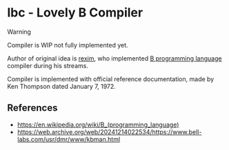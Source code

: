 # lbc - Lovely B Compiler

> [!WARNING]
> Compiler is WIP not fully implemented yet.

Author of original idea is [rexim](https://github.com/rexim), 
who implemented [B programming language](https://en.wikipedia.org/wiki/B_(programming_language)) compiler
during his streams.

Compiler is implemented with official reference documentation, made by Ken Thompson dated January 7, 1972.

## References

- https://en.wikipedia.org/wiki/B_(programming_language)
- https://web.archive.org/web/20241214022534/https://www.bell-labs.com/usr/dmr/www/kbman.html
